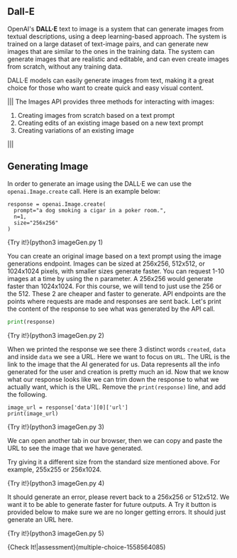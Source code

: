 ## Dall-E

OpenAI's **DALL·E** text to image is a system that can generate images from textual descriptions, using a deep learning-based approach. The system is trained on a large dataset of text-image pairs, and can generate new images that are similar to the ones in the training data. The system can generate images that are realistic and editable, and can even create images from scratch, without any training data. 

DALL·E models can easily generate images from text, making it a great choice for those who want to create quick and easy visual content.


|||
The Images API provides three methods for interacting with images:
1. Creating images from scratch based on a text prompt
2. Creating edits of an existing image based on a new text prompt
3. Creating variations of an existing image
 
|||

## Generating Image
In order to generate an image using the DALL·E we can use the `openai.Image.create` call. Here is an example below:
``` 
response = openai.Image.create(
  prompt="a dog smoking a cigar in a poker room.",
  n=1,
  size="256x256"
)
```
{Try it!}(python3 imageGen.py 1)


You can create an original image based on a text prompt using the image generations endpoint. Images can be sized at 256x256, 512x512, or 1024x1024 pixels, with smaller sizes generate faster. You can request 1-10 images at a time by using the n parameter. A 256x256 would generate faster than 1024x1024. For this course, we will tend to just use the 256 or the 512. These 2 are cheaper and faster to generate. API endpoints are the points where requests are made and responses are sent back. Let's print the content of the response to see what was generated by the API call. 
```python
print(response)
```
{Try it!}(python3 imageGen.py 2)

When we printed the response we see there 3 distinct words `created`, `data` and inside `data` we see a URL. Here we want to focus on `URL`. The URL is the link to the image that the AI generated for us. Data represents all the info generated for the user and creation is pretty much an id. Now that we know what our response looks like we can trim down the response to what we actually want, which is the URL. Remove the `print(response)` line, and add the following. 

```python3
image_url = response['data'][0]['url']
print(image_url)
```
{Try it!}(python3 imageGen.py 3)

We can open another tab in our browser, then we can copy and paste the URL to see the image that we have generated. 


Try giving it a different size from the standard size mentioned above. For example, 255x255 or 256x1024.

{Try it!}(python3 imageGen.py 4)

It should generate an error, please revert back to a 256x256 or 512x512. We want it to be able to generate faster for future outputs. A Try it button is provided below to make sure we are no longer getting errors. It should just generate an URL here. 

{Try it!}(python3 imageGen.py 5)

{Check It!|assessment}(multiple-choice-1558564085)
